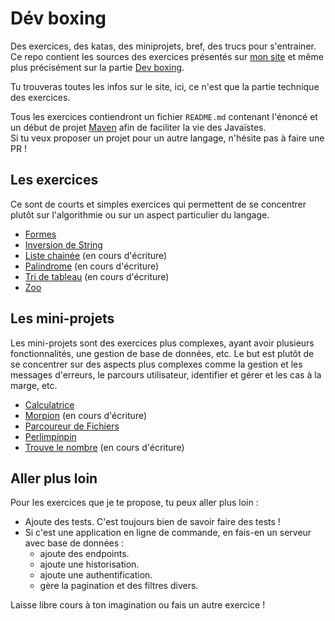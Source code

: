 # Dév boxing
Des exercices, des katas, des miniprojets, bref, des trucs pour s'entrainer.  
Ce repo contient les sources des exercices présentés sur [mon site](https://nathaniel-vaur-henel.github.io) et même plus précisément sur la partie [Dev boxing](https://nathaniel-vaur-henel.github.io/dev-boxing).

Tu trouveras toutes les infos sur le site, ici, ce n'est que la partie technique des exercices.

Tous les exercices contiendront un fichier `README.md` contenant l'énoncé et un début de projet [Maven](https://maven.apache.org/) afin de faciliter la vie des Javaïstes.  
Si tu veux proposer un projet pour un autre langage, n'hésite pas à faire une PR !

## Les exercices 

Ce sont de courts et simples exercices qui permettent de se concentrer plutôt sur l'algorithmie ou sur un aspect particulier du langage.

- [Formes](exercices/formes/readme.md)
- [Inversion de String](exercices/tri-tableau/readme.md)
- [Liste chainée](exercices/liste-chainee/readme.md) (en cours d'écriture)
- [Palindrome](exercices/palindrome/readme.md) (en cours d'écriture)
- [Tri de tableau](exercices/InversionString/readme.md) (en cours d'écriture)       
- [Zoo](exercices/zoo/readme.md)

## Les mini-projets

Les mini-projets sont des exercices plus complexes, ayant avoir plusieurs fonctionnalités, une gestion de base de données, etc.
Le but est plutôt de se concentrer sur des aspects plus complexes comme la gestion et les messages d'erreurs, le parcours utilisateur, identifier et gérer et les cas à la marge, etc.

- [Calculatrice](miniprojets/calculatrice/readme.md)
- [Morpion](miniprojets/morpion/readme.md) (en cours d'écriture)
- [Parcoureur de Fichiers](miniprojets/parcoureur_fichiers/readme.md)
- [Perlimpinpin](miniprojets/perlimpinpin/readme.md)
- [Trouve le nombre](miniprojets/trouve_le_nombre/readme.md) (en cours d'écriture)

## Aller plus loin

Pour les exercices que je te propose, tu peux aller plus loin :

- Ajoute des tests. C'est toujours bien de savoir faire des tests !
- Si c'est une application en ligne de commande, en fais-en un serveur avec base de données :
    - ajoute des endpoints.
    - ajoute une historisation.
    - ajoute une authentification.
    - gère la pagination et des filtres divers.

Laisse libre cours à ton imagination ou fais un autre exercice !  